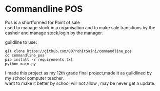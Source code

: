 # Commandline POS

Pos is a shortformed for Point of sale</br>
used to manage stock in a organisation and to make sale transitions by the casheir and manage stock,login by the manager.</br>

guildline to use:</br>

`git clone https://github.com/007rohitSaini/commandline_pos `</br>
`cd commandline_pos`</br>
`pip install -r requirements.txt`</br>
`python main.py`</br>


I made this project as my 12th grade final project,made it as guildlined by my school computer teacher.</br>
want to make it better by school will not allow , may be never get a update.
